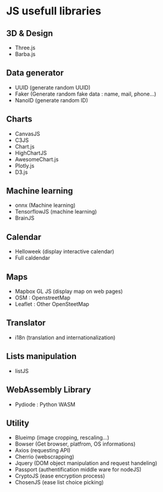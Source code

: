 # JS usefull libraries 

## 3D & Design
- Three.js
- Barba.js

## Data generator
- UUID (generate random UUID)
- Faker (Generate random fake data : name, mail, phone...)
- NanoID (generate random ID)

## Charts
- CanvasJS
- C3JS
- Chart.js
- HighChartJS
- AwesomeChart.js
- Plotly.js
- D3.js

## Machine learning
- onnx (Machine learning)
- TensorflowJS (machine learning)
- BrainJS

## Calendar
- Helloweek (display interactive calendar)
- Full caldendar

## Maps
- Mapbox GL JS (display map on web pages)
- OSM : OpenstreetMap
- Leaflet : Other OpenSteetMap

## Translator
- i18n (translation and internationalization)

## Lists manipulation
- listJS

## WebAssembly Library
- Pydiode : Python WASM

## Utility
- Blueimp (image cropping, rescaling...)
- Bowser (Get browser, platfrom, OS informations)
- Axios (requesting API)
- Cherrio (webscrapping)
- Jquery (DOM object manipulation and request handeling)
- Passport (authentification middle ware for nodeJS)
- CryptoJS (ease encryption process)
- ChosenJS (ease list choice picking)
